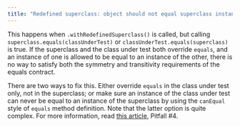 ```yaml
---
title: "Redefined superclass: object should not equal superclass instance"
---
```

This happens when `.withRedefinedSuperclass()` is called, but calling `superclass.equals(classUnderTest)` or `classUnderTest.equals(superclass)` is true. If the superclass and the class under test both override `equals`, and an instance of one is allowed to be equal to an instance of the other, there is no way to satisfy both the symmetry and transitivity requirements of the equals contract.

There are two ways to fix this. Either override `equals` in the class under test only, not in the superclass; or make sure an instance of the class under test can never be equal to an instance of the superclass by using the `canEqual` style of `equals` method definition. Note that the latter option is quite complex. For more information, read [this article](http://www.artima.com/lejava/articles/equality.html), Pitfall #4.
